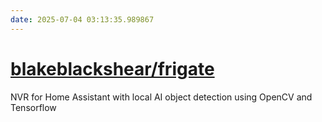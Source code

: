 ```yaml
---
date: 2025-07-04 03:13:35.989867
---
```


# [blakeblackshear/frigate](https://github.com/blakeblackshear/frigate)

NVR for Home Assistant with local AI object detection using OpenCV and Tensorflow